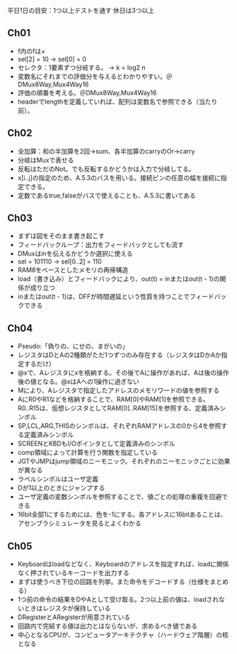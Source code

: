 平日1日の目安：1つ以上テストを通す
休日は3つ以上

## Ch01

- f内のfは×
- sel[2] = 10 → sel[0] = 0
- セレクタ：1要素ずつ分岐する。 → k = log2 n
- 変数名にそれまでの評価分を与えるとわかりやすい。＠DMux8Way,Mux4Way16
- 評価の順番を考える。＠DMux8Way,Mux4Way16
- headerでlengthを定義していれば、配列は変数名で参照できる（当たり前）。

## Ch02

- 全加算：和の半加算を2回→sum、各半加算のcarryのOr→carry
- 分岐はMuxで表せる
- 反転はただのNot。でも反転するかどうかは入力で分岐してる。
- x[i..j]の指定のため、A.5.3のバスを用いる。接続ピンの任意の幅を接続に指定できる。
- 定数であるtrue,falseがバスで使えることも、A.5.3に書いてある

## Ch03

- まずは図をそのまま書き起こす
- フィードバックループ：出力をフィードバックとしても流す
- DMuxはinを伝えるかどうか選択に使える
- sel = 101110 → sel[0..2] = 110
- RAM8をベースとしたメモリの再帰構造
- load（書き込み）とフィードバックにより、out(t) = inまたはout(t - 1)の関係が成り立つ
- inまたはout(t - 1)は、DFFが時間遅延という性質を持つことでフィードバックできる

## Ch04

- Pseudo:「偽りの、にせの、まがいの」
- レジスタはDとAの2種類がただ1つずつのみ存在する（レジスタはDかAか指定するだけ）
- @xで、Aレジスタにxを格納する。その後でAに操作があれば、Aは後の操作後の値となる。@xはAへの1操作に過ぎない
- Mにより、Aレジスタで指定したアドレスのメモリワードの値を参照する
- AにR0やR1などを格納することで、RAM[0]やRAM[1]を参照できる。R0..R15は、仮想レジスタとしてRAM[0]..RAM[15]を参照する、定義済みシンボル
- SP,LCL,ARG,THISのシンボルは、それぞれRAMアドレスの0から4を参照する定義済みシンボル
- SCREENとKBDもI/Oポインタとして定義済みのシンボル
- comp領域によって計算を行う関数を指定している
- JGTやJMPはjump領域のニーモニック。それぞれのニーモニックごとに効果が異なる
- ラベルシンボルはユーザ定義
- Dが1以上のときにジャンプする
- ユーザ定義の変数シンボルを参照することで、値ごとの処理の重複を回避できる
- 16bit全部1にするためには、色を-1にする。各アドレスに16bitあることは、アセンブラシミュレータを見るとよくわかる

## Ch05

- Keyboardはloadなどなく、Keyboardのアドレスを指定すれば、loadに関係なく押されているキーコードを出力する
- まずは使うべき下位の回路を列挙。また命令をデコードする（仕様をまとめる）
- 1つ前の命令の結果をDやAとして受け取る。2つ以上前の値は、loadされないときはレジスタが保持している
- DRegisterとARegisterが用意されている
- 回路内で完結する値は出力とはならないが、求めるべき値である
- 中心となるCPUが、コンピュータアーキテクチャ（ハードウェア階層）の核となる